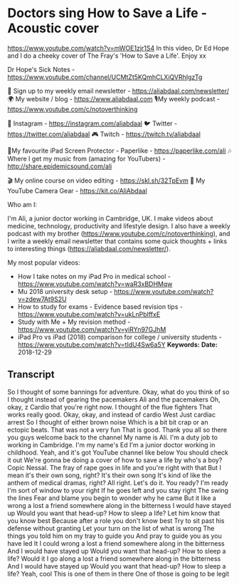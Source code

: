 # Doctors sing How to Save a Life - Acoustic cover
https://www.youtube.com/watch?v=mWOE1zjr1S4
In this video, Dr Ed Hope and I do a cheeky cover of The Fray's 'How to Save a Life'. Enjoy xx

Dr Hope's Sick Notes - https://www.youtube.com/channel/UCMtZt5KQmhCLXiQVRhIgzTg

💌 Sign up to my weekly email newsletter - https://aliabdaal.com/newsletter/
🌍 My website / blog - https://www.aliabdaal.com 
🎙My weekly podcast - https://www.youtube.com/c/notoverthinking 

📸 Instagram - https://instagram.com/aliabdaal
🐦 Twitter - https://twitter.com/aliabdaal
🎮 Twitch - https://twitch.tv/aliabdaal

📝My favourite iPad Screen Protector - Paperlike - https://paperlike.com/ali
🎶 Where I get my music from (amazing for YouTubers) - http://share.epidemicsound.com/ali

🎬 My online course on video editing - https://skl.sh/32TpEvm
🎥 My YouTube Camera Gear - https://kit.co/AliAbdaal


Who am I:

I'm Ali, a junior doctor working in Cambridge, UK. I make videos about medicine, technology, productivity and lifestyle design. I also have a weekly podcast with my brother (https://www.youtube.com/c/notoverthinking), and I write a weekly email newsletter that contains some quick thoughts + links to interesting things (https://aliabdaal.com/newsletter/).

My most popular videos:

- How I take notes on my iPad Pro in medical school - https://www.youtube.com/watch?v=waR3xBDHMqw
- Mu 2018 university desk setup - https://www.youtube.com/watch?v=zdew7At9S2U
- How to study for exams - Evidence based revision tips - https://www.youtube.com/watch?v=ukLnPbIffxE
- Study with Me + My revision method - https://www.youtube.com/watch?v=yiRYn97GJhM
- iPad Pro vs iPad (2018) comparison for college / university students - https://www.youtube.com/watch?v=tIdU4Sw6a5Y
**Keywords:** 
**Date:** 2018-12-29

## Transcript
 So I thought of some bannings for adventure. Okay, what do you think of so I thought instead of gearing the pacemakers Ali and the pacemakers Oh, okay, z Cardio that you're right now. I thought of the flue fighters That works really good. Okay, okay, and instead of cardio West Just cardiac arrest So I thought of either brown noise Which is a bit bit crap or an ectopic beats. That was not a very fun That is good. Thank you all so there you guys welcome back to the channel My name is Ali. I'm a duty job to working in Cambridge. I'm my name's Ed I'm a junior doctor working in childhood. Yeah, and it's got YouTube channel like below You should check it out We're gonna be doing a cover of how to save a life by who's a boy? Copic Nessal. The fray of rape goes in life and you're right with that But I mean it's their own song, right? It's their own song It's kind of like the anthem of medical dramas, right? All right. Let's do it. You ready? I'm ready I'm sort of window to your right If he goes left and you stay right The swing the lines Fear and blame you begin to wonder why he came But it like a wrong a lost a friend somewhere along in the bitterness I would have stayed up Would you want that head-up? How to sleep a life? Let him know that you know best Because after a role you don't know best Try to sit past his defense without granting Let your turn on the list of what is wrong The things you told him on my tray to guide you And pray to guide you as you have led It I could wrong a lost a friend somewhere along in the bitterness And I would have stayed up Would you want that head-up? How to sleep a life? Would it I go along a lost a friend somewhere along in the bitterness And I would have stayed up Would you want that head-up? How to sleep a life? Yeah, cool This is one of them in there One of those is going to be legit
